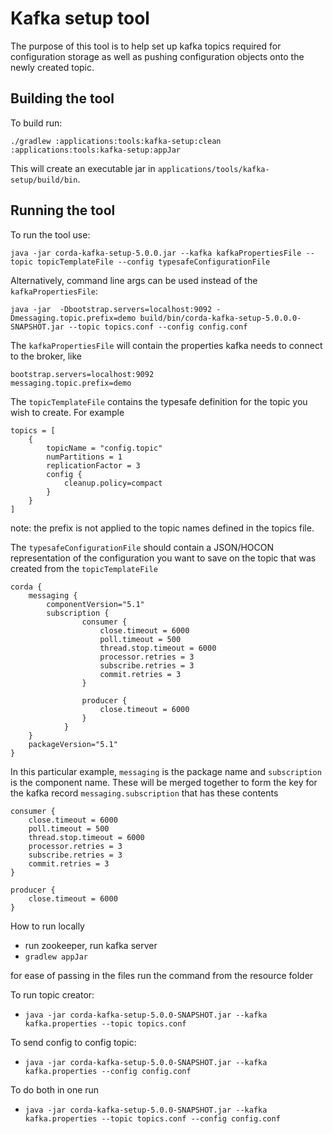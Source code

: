 # Kafka setup tool

The purpose of this tool is to help set up kafka topics required for configuration storage as well as pushing
configuration objects onto the newly created topic.

## Building the tool
To build run:
```
./gradlew :applications:tools:kafka-setup:clean :applications:tools:kafka-setup:appJar
```
This will create an executable jar in `applications/tools/kafka-setup/build/bin`.

## Running the tool
To run the tool use:
```
java -jar corda-kafka-setup-5.0.0.jar --kafka kafkaPropertiesFile --topic topicTemplateFile --config typesafeConfigurationFile
```

Alternatively, command line args can be used instead of the `kafkaPropertiesFile`:
```
java -jar  -Dbootstrap.servers=localhost:9092 -Dmessaging.topic.prefix=demo build/bin/corda-kafka-setup-5.0.0.0-SNAPSHOT.jar --topic topics.conf --config config.conf
```

The `kafkaPropertiesFile` will contain the properties kafka needs to connect to the broker, like

```properties 
bootstrap.servers=localhost:9092
messaging.topic.prefix=demo
```

The `topicTemplateFile` contains the typesafe definition for the topic you wish to create. For example

```text
topics = [
    {
        topicName = "config.topic"
        numPartitions = 1
        replicationFactor = 3
        config {
            cleanup.policy=compact
        }
    }
]
```
note: the prefix is not applied to the topic names defined in the topics file. 

The `typesafeConfigurationFile` should contain a JSON/HOCON representation of the configuration you want to save on the
topic that was created from the `topicTemplateFile`

```text
corda {
    messaging {
        componentVersion="5.1"
        subscription {
                consumer {
                    close.timeout = 6000
                    poll.timeout = 500
                    thread.stop.timeout = 6000
                    processor.retries = 3
                    subscribe.retries = 3
                    commit.retries = 3
                }

                producer {
                    close.timeout = 6000
                }
            }
    }
    packageVersion="5.1"
}
```

In this particular example, `messaging` is the package name and `subscription` is the component name. These will be merged
together to form the key for the kafka record `messaging.subscription` that has these contents

```properties
consumer {
    close.timeout = 6000
    poll.timeout = 500
    thread.stop.timeout = 6000
    processor.retries = 3
    subscribe.retries = 3
    commit.retries = 3
}

producer {
    close.timeout = 6000
}
```

How to run locally

- run zookeeper, run kafka server
- `gradlew appJar`

for ease of passing in the files run the command from the resource folder


To run topic creator:
- `java -jar corda-kafka-setup-5.0.0-SNAPSHOT.jar --kafka kafka.properties --topic topics.conf`

To send config to config topic:
- `java -jar corda-kafka-setup-5.0.0-SNAPSHOT.jar --kafka kafka.properties --config config.conf`

To do both in one run
- `java -jar corda-kafka-setup-5.0.0-SNAPSHOT.jar --kafka kafka.properties --topic topics.conf --config config.conf`

